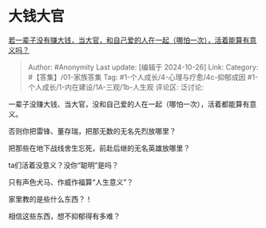 # 大钱大官
[若一辈子没有赚大钱，当大官，和自己爱的人在一起（哪怕一次），活着能算有意义吗？](https://www.zhihu.com/question/24561532/answer/3395220875)

> Author: #Anonymity
> Last update: [编辑于 2024-10-26]
> Link:
> Category: #【答集】/01-家族答集
> Tag: #1-个人成长/4-心理与疗愈/4c-抑郁成因 #1-个人成长/1-内在建设/1A-三观/1b-人生观
> 评论区:
> 泛讨论:

一辈子没赚大钱、当大官，没和自己爱的人在一起（哪怕一次），活着都能算有意义。

否则你把雷锋、董存瑞，把那无数的无名先烈放哪里？

把那些在地下战线舍生忘死，前赴后继的无名英雄放哪里？

ta们活着没意义？没你“聪明”是吗？

只有声色犬马、作威作福算“人生意义”？

家里教的是些什么东西？！

相信这些东西，想不抑郁得有多难？
